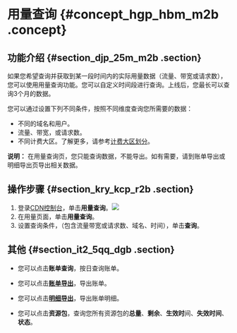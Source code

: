 # 用量查询 {#concept_hgp_hbm_m2b .concept}

## 功能介绍 {#section_djp_25m_m2b .section}

如果您希望查询并获取到某一段时间内的实际用量数据（流量、带宽或请求数），您可以使用用量查询功能。您可以自定义时间段进行查询。上线后，您最长可以查询3个月的数据。

您可以通过设置下列不同条件，按照不同维度查询您所需要的数据：

-   不同的域名和用户。
-   流量、带宽，或请求数。
-   不同计费大区。了解更多，请参考[计费大区划分](../../../../intl.zh-CN/产品定价/计费方式/基础服务计费.md#section_gl3_gdl_l2b)。

**说明：** 在用量查询页，您只能查询数据，不能导出。如有需要，请到账单导出或明细导出页导出相关数据。

## 操作步骤 {#section_kry_kcp_r2b .section}

1.  登录[CDN控制台](https://cdn.console.aliyun.com)，单击**用量查询**。![](http://static-aliyun-doc.oss-cn-hangzhou.aliyuncs.com/assets/img/15905/15450357738923_zh-CN.png)
2.  在用量页面，单击**用量查询**。
3.  设置查询条件，（包含流量带宽或请求数、域名、时间），单击**查询**。

## 其他 {#section_it2_5qq_dgb .section}

-   您可以点击**账单查询**，按日查询账单。

-   您可以点击[**账单导出**](intl.zh-CN/用户指南/用量查询/账单导出.md#)，导出账单。

-   您可以点击[**明细导出**](intl.zh-CN/用户指南/用量查询/明细导出.md#)，导出账单明细。

-   您可以点击**资源包**，查询您所有资源包的**总量**、**剩余**、**生效时**间、**失效时间**、**状态**。


